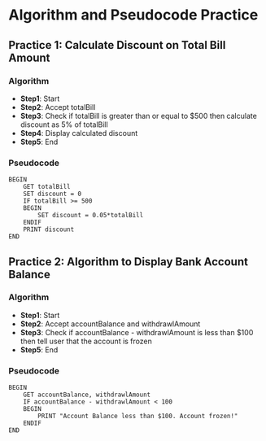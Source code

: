 # Algorithm and Pseudocode Practice

## Practice 1: Calculate Discount on Total Bill Amount

### Algorithm

- **Step1**: Start
- **Step2**: Accept totalBill
- **Step3**: Check if totalBill is greater than or equal to $500 then calculate discount as 5% of totalBill
- **Step4**: Display calculated discount
- **Step5**: End

### Pseudocode

    BEGIN
        GET totalBill
        SET discount = 0
        IF totalBill >= 500
        BEGIN
            SET discount = 0.05*totalBill                          
        ENDIF
        PRINT discount
    END

## Practice 2: Algorithm to Display Bank Account Balance
  
### Algorithm

- **Step1**: Start
- **Step2**: Accept accountBalance and withdrawlAmount
- **Step3**: Check if accountBalance - withdrawlAmount is less than $100 then tell user that the account is frozen
- **Step5**: End

### Pseudocode

    BEGIN
        GET accountBalance, withdrawlAmount
        IF accountBalance - withdrawlAmount < 100
        BEGIN
            PRINT "Account Balance less than $100. Account frozen!"
        ENDIF
    END
